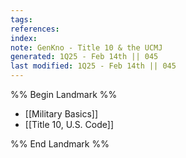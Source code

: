 ```yaml
---
tags: 
references:
index:
note: GenKno - Title 10 & the UCMJ
generated: 1Q25 - Feb 14th || 045
last modified: 1Q25 - Feb 14th || 045
---
```


%% Begin Landmark %%
- [[Military Basics]]
- [[Title 10, U.S. Code]]

%% End Landmark %%